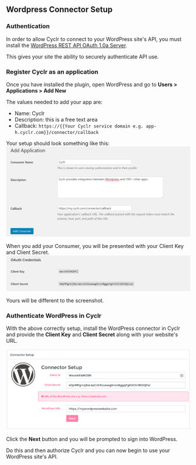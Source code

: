 
## Wordpress Connector Setup

### Authentication

In order to allow Cyclr to connect to your WordPress site's API, you must install the [WordPress REST API OAuth 1.0a Server](https://wordpress.org/plugins/rest-api-oauth1/). 

This gives your site the ability to securely authenticate API use.

### Register Cyclr as an application
Once you have installed the plugin, open WordPress and go to **Users > Applications > Add New**

The values needed to add your app are:
- Name: Cyclr
- Description: this is a free text area
- Callback: ``https://{{Your Cyclr service domain e.g. app-h.cyclr.com}}/connector/callback``

Your setup should look something like this:
![Wordpress Cyclr API authentication screengrab](/images/wordpress-cyclr-api-authentication.png)

When you add your Consumer, you will be presented with your Client Key and Client Secret.
![Wordpress OAuth credentials screengrab](/images/wordpress-oauth-credentials.png)

Yours will be different to the screenshot.

### Authenticate WordPress in Cyclr
With the above correctly setup, install the WordPress connector in Cyclr and provide the **Client Key** and **Client Secret** along with your website's URL.

![Wordpress auth screengrab](/images/wordpress-auth.png)

Click the **Next** button and you will be prompted to sign into WordPress. 

Do this and then authorize Cyclr and you can now begin to use your WordPress site's API.